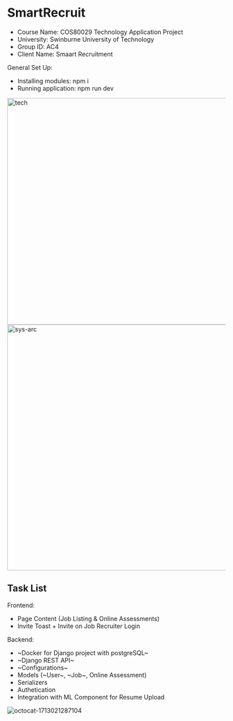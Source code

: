 # SmartRecruit

- Course Name: COS80029 Technology Application Project
- University: Swinburne University of Technology
- Group ID: AC4 
- Client Name: Smaart Recruitment

General Set Up:
- Installing modules: npm i
- Running application: npm run dev

<img width="523" alt="tech" src="https://github.com/sangvo235/SmartRecruit/assets/97276811/e6ffc76e-61c9-4239-997f-48d26f3c9db9">

<img width="567" alt="sys-arc" src="https://github.com/sangvo235/SmartRecruit/assets/97276811/232909b7-8765-4250-8c33-3801bfe907e3">

## Task List
Frontend:
- Page Content (Job Listing & Online Assessments)
- Invite Toast + Invite on Job Recruiter Login

Backend:
- ~Docker for Django project with postgreSQL~
- ~Django REST API~
- ~Configurations~
- Models (~User~, ~Job~, Online Assessment)
- Serializers 
- Authetication
- Integration with ML Component for Resume Upload

![octocat-1713021287104](https://github.com/sangvo235/SmartRecruit/assets/97276811/8708a92c-cd91-479d-89fd-9df721b11dfa)
